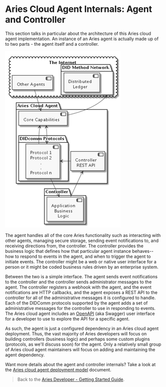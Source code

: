 # Aries Cloud Agent Internals: Agent and Controller

This section talks in particular about the architecture of this Aries cloud agent implementation. An instance of an Aries agent is actually made up of to two parts - the agent itself and a controller. 

![ACA-Py Deployment Overview](/docs/assets/deploymentModel-full.png "ACA-Py Deployment Overview")

The agent handles all of the core Aries functionality such as interacting with other agents, managing secure storage, sending event notifications to, and receiving directions from, the controller. The controller provides the business logic that defines how that particular agent instance behaves--how to respond to events in the agent, and when to trigger the agent to initiate events. The controller might be a web or native user interface for a person or it might be coded business rules driven by an enterprise system.

Between the two is a simple interface. The agent sends event notifications to the controller and the controller sends administrator messages to the agent. The controller registers a webhook with the agent, and the event notifications are HTTP callbacks, and the agent exposes a REST API to the controller for all of the administrative messages it is configured to handle. Each of the DIDComm protocols supported by the agent adds a set of administrative messages for the controller to use in responding to events. The Aries cloud agent includes an [OpenAPI](https://swagger.io/tools/swagger-ui/) (aka Swagger) user interface for a developer to use to explore the API for a specific agent.

As such, the agent is just a configured dependency in an Aries cloud agent deployment. Thus, the vast majority of Aries developers will focus on building controllers (business logic) and perhaps some custom plugins (protocols, as we'll discuss soon) for the agent. Only a relatively small group of Aries cloud agent maintainers will focus on adding and maintaining the agent dependency.

Want more details about the agent and controller internals? Take a look at the [Aries cloud agent deployment model](../DeploymentModel.md) document.

> Back to the [Aries Developer - Getting Started Guide](README.md).